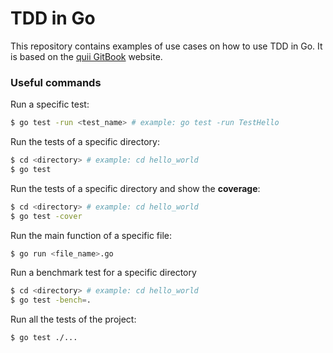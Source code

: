 # TDD in Go

This repository contains examples of use cases on how to use TDD in Go. It is based on the [quii GitBook](https://quii.gitbook.io/learn-go-with-tests/) website.

### Useful commands

Run a specific test:
```bash
$ go test -run <test_name> # example: go test -run TestHello
```

Run the tests of a specific directory:
```bash
$ cd <directory> # example: cd hello_world
$ go test
```

Run the tests of a specific directory and show the **coverage**:
```bash
$ cd <directory> # example: cd hello_world
$ go test -cover
```

Run the main function of a specific file:
```bash
$ go run <file_name>.go
```

Run a benchmark test for a specific directory
```bash
$ cd <directory> # example: cd hello_world
$ go test -bench=.
```

Run all the tests of the project:
```bash
$ go test ./...
```